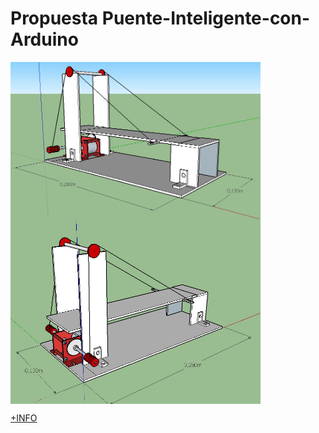# Propuesta Puente-Inteligente-con-Arduino

<img src="Dibujo_SketchUp2015/DibujoPuente.jpg" width="400" align="center">

<img src="Dibujo_SketchUp2015/DibujoPuente2.jpg" width="400" align="center">

[+INFO](https://github.com/profesoratecno/Puente-Inteligente-con-Arduino/wiki)
